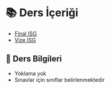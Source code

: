 # 📚 Ders İçeriği

<!--YPackage.YGitbookIntegration-tarafından-otomatik-oluşturulmuştur-->

- [Final ISG](Final%20ISG.pdf)
- [Vize ISG](Vize%20ISG.pdf)

<!--YPackage.YGitbookIntegration-tarafından-otomatik-oluşturulmuştur-->

## 🔸 Ders Bilgileri

- Yoklama yok
- Sınavlar için sınıflar belirlenmektedir
